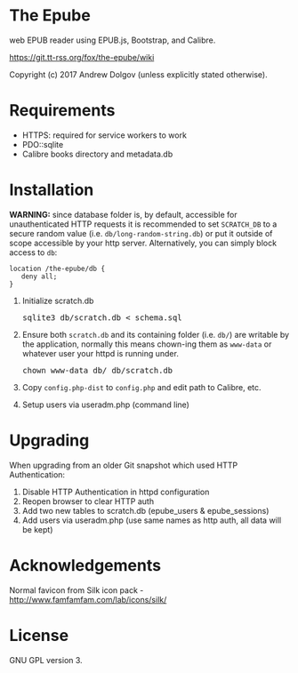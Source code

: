 The Epube
=========

web EPUB reader using EPUB.js, Bootstrap, and Calibre.

https://git.tt-rss.org/fox/the-epube/wiki

Copyright (c) 2017 Andrew Dolgov (unless explicitly stated otherwise).

Requirements
============

* HTTPS: required for service workers to work
* PDO::sqlite
* Calibre books directory and metadata.db

Installation
============

**WARNING:** since database folder is, by default, accessible for unauthenticated HTTP requests
it is recommended to set ``SCRATCH_DB`` to a secure random value (i.e. ``db/long-random-string.db``) 
or put it outside of scope accessible by your http server. Alternatively, you can simply block access
to ``db``:

```
location /the-epube/db {
   deny all;
}
```

1. Initialize scratch.db 

    <pre>sqlite3 db/scratch.db &lt; schema.sql</pre>
    
2. Ensure both <code>scratch.db</code> and its containing folder (i.e. <code>db/</code>) are writable by the 
application, normally this means chown-ing them as <code>www-data</code> or whatever user your httpd is running under.

    <pre>chown www-data db/ db/scratch.db</pre>

3. Copy <code>config.php-dist</code> to <code>config.php</code> and edit path to Calibre, etc.

4. Setup users via useradm.php (command line)

Upgrading
=========

When upgrading from an older Git snapshot which used HTTP Authentication:

1. Disable HTTP Authentication in httpd configuration
2. Reopen browser to clear HTTP auth 
3. Add two new tables to scratch.db (epube_users & epube_sessions)
4. Add users via useradm.php (use same names as http auth, all data will be kept)

Acknowledgements
================

Normal favicon from Silk icon pack - http://www.famfamfam.com/lab/icons/silk/

License
=======

GNU GPL version 3.

